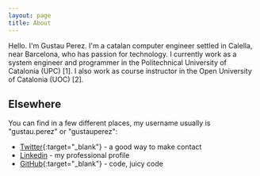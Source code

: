```yaml
---
layout: page
title: About
---
```


Hello. I'm Gustau Perez. I'm a catalan computer engineer settled in Calella, near Barcelona, who has passion for technology. I currently work as a system engineer and programmer in the Politechnical University of Catalonia (UPC) [1]. I also work as course instructor in the Open University of Catalonia (UOC) [2].

Elsewhere
---------

You can find in a few different places, my username usually is "gustau.perez" or "gustauperez":

* [Twitter](https://www.twitter.com/gustauperez){:target="_blank"} - a good way to make contact
* [Linkedin](https://www.linkedin.com) - my professional profile
* [GitHub](https://github.com/gustauperez){:target="_blank"}  - code, juicy code
